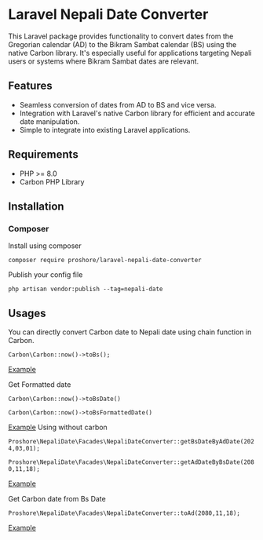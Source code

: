 # Laravel Nepali Date Converter

This Laravel package provides functionality to convert dates from the Gregorian calendar (AD) to the Bikram Sambat calendar (BS) using the native Carbon library. It's especially useful for applications targeting Nepali users or systems where Bikram Sambat dates are relevant.

## Features

- Seamless conversion of dates from AD to BS and vice versa.
- Integration with Laravel's native Carbon library for efficient and accurate date manipulation.
- Simple to integrate into existing Laravel applications.

## Requirements

- PHP >= 8.0
- Carbon PHP Library

## Installation

### Composer
Install using composer

`composer require proshore/laravel-nepali-date-converter`

Publish your config file

`php artisan vendor:publish --tag=nepali-date`

## Usages
You can directly convert Carbon date to Nepali date using chain function in Carbon.

``Carbon\Carbon::now()->toBs();``

[Example](https://ibb.co/Z8JQCcC?raw=true)

Get Formatted date

``Carbon\Carbon::now()->toBsDate()``

``Carbon\Carbon::now()->toBsFormattedDate()``

[Example](https://ibb.co/Fsrz89L?raw=true)
Using without carbon

``Proshore\NepaliDate\Facades\NepaliDateConverter::getBsDateByAdDate(2024,03,01);``

``Proshore\NepaliDate\Facades\NepaliDateConverter::getAdDateByBsDate(2080,11,18);``

[Example](https://ibb.co/w4YXk6X?raw=true)

Get Carbon date from Bs Date

``Proshore\NepaliDate\Facades\NepaliDateConverter::toAd(2080,11,18);``

[Example](https://ibb.co/syXzN6T?raw=true)